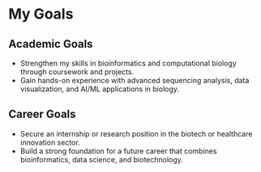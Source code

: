 # My Goals

## Academic Goals
- Strengthen my skills in bioinformatics and computational biology through coursework and projects.  
- Gain hands-on experience with advanced sequencing analysis, data visualization, and AI/ML applications in biology.  

## Career Goals
- Secure an internship or research position in the biotech or healthcare innovation sector.  
- Build a strong foundation for a future career that combines bioinformatics, data science, and biotechnology.  

